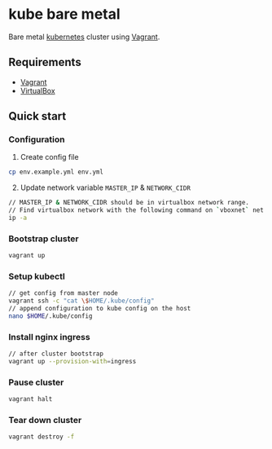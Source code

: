 # kube bare metal
Bare metal [kubernetes](https://kubernetes.io/) cluster using [Vagrant](https://www.vagrantup.com/).

## Requirements
- [Vagrant](https://www.vagrantup.com/)
- [VirtualBox](https://www.virtualbox.org/)

## Quick start
### Configuration
1. Create config file
```bash
cp env.example.yml env.yml
```
2. Update network variable `MASTER_IP` & `NETWORK_CIDR`
```bash
// MASTER_IP & NETWORK_CIDR should be in virtualbox network range.
// Find virtualbox network with the following command on `vboxnet` net address.
ip -a
```
### Bootstrap cluster
```bash
vagrant up
```
### Setup kubectl
```bash
// get config from master node
vagrant ssh -c "cat \$HOME/.kube/config"
// append configuration to kube config on the host
nano $HOME/.kube/config
```
### Install nginx ingress
```bash
// after cluster bootstrap
vagrant up --provision-with=ingress
```
### Pause cluster
```bash
vagrant halt
```
### Tear down cluster
```bash
vagrant destroy -f
```
